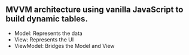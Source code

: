 ## MVVM architecture using vanilla JavaScript to build dynamic tables.

 - Model: Represents the data
 - View: Represents the UI 
 - ViewModel: Bridges the Model and View 
